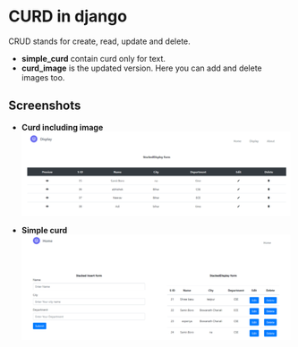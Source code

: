 
# CURD in django

CRUD stands for create, read, update and delete.

- **simple_curd** contain curd only for text.
- **curd_image** is the updated version. Here you can add and delete images too.

## Screenshots

- **Curd including image**
![App Screenshot](https://github.com/Experiya/snapshot/blob/main/curd/Screenshot%20(509).png?raw=true)

- **Simple curd**
![App Screenshot](https://github.com/Experiya/snapshot/blob/main/curd/Screenshot%20(512).png?raw=true)
